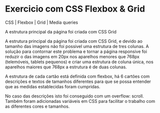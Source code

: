 # Exercicio com CSS Flexbox & Grid

CSS | Flexbox | Grid | Media queries

A estrutura principal da página foi criada com CSS Grid 

A estrutura principal da página foi criada com CSS Grid, e devido ao tamanho das imagens não foi possivel uma estrutura de tres colunas. A solução para contornar este problema e tornar a página responsive foi reduzir o das imagens em 20px nos aparelhos menores que 768px (telemóveis, tablets pequenos) e criar uma estrutura de coluna única, nos aparelhos maiores que 768px a estrutura é de duas colunas.

A estrutura de cada cartão está definida com flexbox, há 6 cartões com descrições e textos de tamanhos diferentes para que se possa entender que as medidas establecidas foram cumpridas.

No caso das descrições isto foi conseguido com um overflow: scroll. Também foram adicionadas variáveis em CSS para facilitar o trabalho com as diferentes cores e tamanhos.
